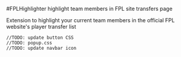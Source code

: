 #FPLHighlighter
highlight team members in FPL site transfers page

Extension to highlight your current team members in the official FPL website's player transfer list

	//TODO: update button CSS
	//TODO: popup.css
	//TODO: update navbar icon